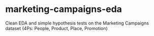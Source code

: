 # marketing-campaigns-eda
Clean EDA and simple hypothesis tests on the Marketing Campaigns dataset (4Ps: People, Product, Place, Promotion)
